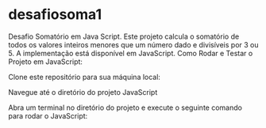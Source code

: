 # desafiosoma1
Desafio Somatório em Java Script.
Este projeto calcula o somatório de todos os valores inteiros menores que um número dado e divisíveis por 3 ou 5. 
A implementação está disponível em JavaScript.
Como Rodar e Testar o Projeto em JavaScript:


Clone este repositório para sua máquina local:


Navegue até o diretório do projeto JavaScript

Abra um terminal no diretório do projeto e execute o seguinte comando para rodar o JavaScript:
